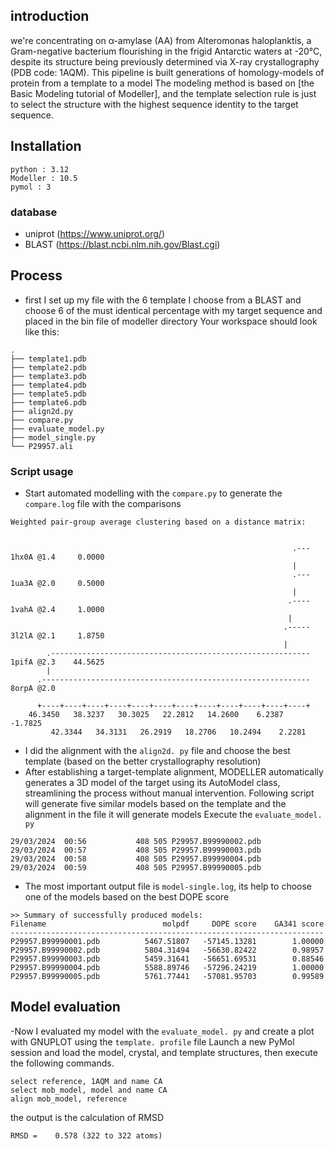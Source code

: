 ## introduction 
we're concentrating on α-amylase (AA) from Alteromonas haloplanktis, a Gram-negative bacterium flourishing in the frigid Antarctic waters at -20°C, despite its structure being previously determined via X-ray crystallography (PDB code: 1AQM).
This pipeline is built generations of homology-models of protein from a template to a model 
The modeling method is based on [the Basic Modeling tutorial of Modeller], and the template selection rule is just to select the structure with the highest sequence identity to the target sequence.
## Installation
```
python : 3.12
Modeller : 10.5
pymol : 3
```
### database
- uniprot (https://www.uniprot.org/)
- BLAST (https://blast.ncbi.nlm.nih.gov/Blast.cgi)
## Process
- first I set up my file with the 6 template I choose from a BLAST and choose 6 of the must identical percentage with my target sequence and placed in the bin file of modeller directory 
Your workspace should look like this:
```
.
├── template1.pdb
├── template2.pdb
├── template3.pdb
├── template4.pdb
├── template5.pdb
├── template6.pdb
├── align2d.py
├── compare.py
├── evaluate_model.py
├── model_single.py
└── P29957.ali
```
### Script usage
- Start automated modelling with the `compare.py` to generate the `compare.log` file with the comparisons
```
Weighted pair-group average clustering based on a distance matrix:


                                                               .--- 1hx0A @1.4     0.0000
                                                               |
                                                               .--- 1ua3A @2.0     0.5000
                                                               |
                                                              .---- 1vahA @2.4     1.0000
                                                              |
                                                             .----- 3l2lA @2.1     1.8750
                                                             |
        .---------------------------------------------------------- 1pifA @2.3    44.5625
        |
      .------------------------------------------------------------ 8orpA @2.0

      +----+----+----+----+----+----+----+----+----+----+----+----+
    46.3450   38.3237   30.3025   22.2812   14.2600    6.2387   -1.7825
         42.3344   34.3131   26.2919   18.2706   10.2494    2.2281

```
- I did the alignment with the `align2d. py` file and choose the best template (based on the  better crystallography resolution)
- After establishing a target-template alignment, MODELLER automatically generates a 3D model of the target using its AutoModel class, streamlining the process without manual intervention.
Following script will generate five similar models based on the template and the alignment in the file it will generate models
Execute the `evaluate_model. py`
```shell
29/03/2024  00:56           408 505 P29957.B99990002.pdb
29/03/2024  00:57           408 505 P29957.B99990003.pdb
29/03/2024  00:58           408 505 P29957.B99990004.pdb
29/03/2024  00:59           408 505 P29957.B99990005.pdb
```
- The most important output file is `model-single.log`, its help to choose one of the models based on the best DOPE score
```
>> Summary of successfully produced models:
Filename                          molpdf     DOPE score    GA341 score
----------------------------------------------------------------------
P29957.B99990001.pdb          5467.51807   -57145.13281        1.00000
P29957.B99990002.pdb          5804.31494   -56630.82422        0.98957
P29957.B99990003.pdb          5459.31641   -56651.69531        0.88546
P29957.B99990004.pdb          5588.89746   -57296.24219        1.00000
P29957.B99990005.pdb          5761.77441   -57081.95703        0.99589
```
## Model evaluation
-Now I evaluated my model with the `evaluate_model. py` and create a plot with GNUPLOT using the `template. profile` file 
Launch a new PyMol session and load the model, crystal, and template structures, then execute the following commands.
```shell
select reference, 1AQM and name CA
select mob_model, model and name CA
align mob_model, reference
```
the output is the calculation of  RMSD
```
RMSD =    0.578 (322 to 322 atoms)
``` 
